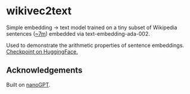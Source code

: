 # wikivec2text

Simple embedding -> text model trained on a tiny subset of Wikipedia sentences ([~7m](https://www.kaggle.com/datasets/mikeortman/wikipedia-sentences)) embedded via text-embedding-ada-002. 

Used to demonstrate the arithmetic properties of sentence embeddings. [Checkpoint on HuggingFace.](https://huggingface.co/MF-FOOM/wikivec2text)

## Acknowledgements

Built on [nanoGPT](https://github.com/karpathy/nanoGPT).
